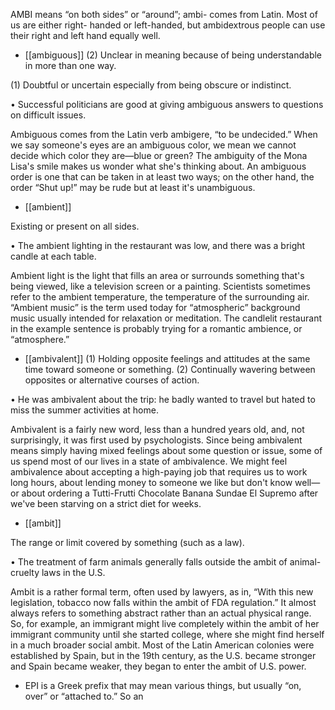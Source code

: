 AMBI  means  “on  both  sides”  or  “around”;  ambi-  comes  from  Latin.  Most  of  us  are  either  right-
handed or left-handed, but ambidextrous people can use their right and left hand equally well.

- [[ambiguous]] 
(2) Unclear in meaning because of being understandable in more than one way. 

 (1) Doubtful or uncertain especially from being obscure or indistinct.

• Successful politicians are good at giving ambiguous answers to questions on difficult issues. 

Ambiguous comes from the Latin verb ambigere,  “to  be  undecided.”  When  we  say  someone's  eyes
are  an  ambiguous  color,  we  mean  we  cannot  decide  which  color  they  are—blue  or  green?  The
ambiguity of the Mona Lisa's smile makes us wonder what she's thinking about. An ambiguous order
is one that can be taken in at least two ways; on the other hand, the order “Shut up!” may be rude but
at least it's unambiguous.

- [[ambient]] 

 Existing or present on all sides. 

• The ambient lighting in the restaurant was low, and there was a bright candle at each table. 

Ambient  light  is  the  light  that  fills  an  area  or  surrounds  something  that's  being  viewed,  like  a
television screen or a painting. Scientists sometimes refer to the ambient temperature, the temperature
of the surrounding air. “Ambient music” is the term used today for “atmospheric” background music
usually  intended  for  relaxation  or  meditation.  The  candlelit  restaurant  in  the  example  sentence  is
probably trying for a romantic ambience, or “atmosphere.”

- [[ambivalent]] 
  (1)  Holding  opposite  feelings  and  attitudes  at  the  same  time  toward
someone or something. (2) Continually wavering between opposites or alternative courses of action. 

• He was ambivalent about the trip: he badly wanted to travel but hated to miss the summer activities
at home. 

Ambivalent is a fairly new word, less than a hundred years old, and, not surprisingly, it was first used
by psychologists. Since being ambivalent means simply having mixed feelings about some question or
issue, some of us spend most of our lives in a state of ambivalence. We might feel ambivalence about
accepting a high-paying job that requires us to work long hours, about lending money to someone we
like but don't know well—or about ordering a Tutti-Frutti Chocolate Banana Sundae El Supremo after
we've been starving on a strict diet for weeks.

- [[ambit]] 

 The range or limit covered by something (such as a law). 

• The treatment of farm animals generally falls outside the ambit of animal-cruelty laws in the U.S. 

Ambit is a rather formal term, often used by lawyers, as in, “With this new legislation, tobacco now
falls within the ambit of FDA regulation.” It almost always refers to something abstract rather than an
actual  physical  range.  So,  for  example,  an  immigrant  might  live  completely  within  the  ambit  of  her
immigrant community until she started college, where she might find herself in a much broader social
ambit. Most of the Latin American colonies were established by Spain, but in the 19th century, as the
U.S. became stronger and Spain became weaker, they began to enter the ambit of U.S. power.

- EPI is a Greek prefix that may mean various things, but usually “on, over” or “attached to.” So an
